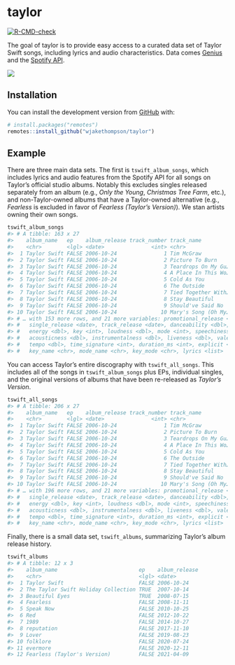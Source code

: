 
<!-- README.md is generated from README.Rmd. Please edit that file -->

# taylor

<!-- badges: start -->

[![R-CMD-check](https://github.com/wjakethompson/taylor/workflows/R-CMD-check/badge.svg)](https://github.com/wjakethompson/taylor/actions)
<!-- badges: end -->

The goal of taylor is to provide easy access to a curated data set of
Taylor Swift songs, including lyrics and audio characteristics. Data
comes [Genius](https://genius.com/artists/Taylor-swift) and the [Spotify
API](https://open.spotify.com/artist/06HL4z0CvFAxyc27GXpf02).

![](https://media.giphy.com/media/2tg4k9pXNcGi7kZ9Pz/giphy.gif)

## Installation

You can install the development version from
[GitHub](https://github.com/) with:

``` r
# install.packages("remotes")
remotes::install_github("wjakethompson/taylor")
```

## Example

There are three main data sets. The first is `tswift_album_songs`, which
includes lyrics and audio features from the Spotify API for all songs on
Taylor’s official studio albums. Notably this excludes singles released
separately from an album (e.g., *Only the Young*, *Christmas Tree Farm*,
etc.), and non-Taylor-owned albums that have a Taylor-owned alternative
(e.g., *Fearless* is excluded in favor of *Fearless (Taylor’s
Version)*). We stan artists owning their own songs.

``` r
tswift_album_songs
#> # A tibble: 163 x 27
#>    album_name   ep    album_release track_number track_name          bonus_track
#>    <chr>        <lgl> <date>               <int> <chr>               <lgl>      
#>  1 Taylor Swift FALSE 2006-10-24               1 Tim McGraw          FALSE      
#>  2 Taylor Swift FALSE 2006-10-24               2 Picture To Burn     FALSE      
#>  3 Taylor Swift FALSE 2006-10-24               3 Teardrops On My Gu… FALSE      
#>  4 Taylor Swift FALSE 2006-10-24               4 A Place In This Wo… FALSE      
#>  5 Taylor Swift FALSE 2006-10-24               5 Cold As You         FALSE      
#>  6 Taylor Swift FALSE 2006-10-24               6 The Outside         FALSE      
#>  7 Taylor Swift FALSE 2006-10-24               7 Tied Together With… FALSE      
#>  8 Taylor Swift FALSE 2006-10-24               8 Stay Beautiful      FALSE      
#>  9 Taylor Swift FALSE 2006-10-24               9 Should've Said No   FALSE      
#> 10 Taylor Swift FALSE 2006-10-24              10 Mary's Song (Oh My… FALSE      
#> # … with 153 more rows, and 21 more variables: promotional_release <date>,
#> #   single_release <date>, track_release <date>, danceability <dbl>,
#> #   energy <dbl>, key <int>, loudness <dbl>, mode <int>, speechiness <dbl>,
#> #   acousticness <dbl>, instrumentalness <dbl>, liveness <dbl>, valence <dbl>,
#> #   tempo <dbl>, time_signature <int>, duration_ms <int>, explicit <lgl>,
#> #   key_name <chr>, mode_name <chr>, key_mode <chr>, lyrics <list>
```

You can access Taylor’s entire discography with `tswift_all_songs`. This
includes all of the songs in `tswift_album_songs` plus EPs, individual
singles, and the original versions of albums that have been re-released
as *Taylor’s Version*.

``` r
tswift_all_songs
#> # A tibble: 206 x 27
#>    album_name   ep    album_release track_number track_name          bonus_track
#>    <chr>        <lgl> <date>               <int> <chr>               <lgl>      
#>  1 Taylor Swift FALSE 2006-10-24               1 Tim McGraw          FALSE      
#>  2 Taylor Swift FALSE 2006-10-24               2 Picture To Burn     FALSE      
#>  3 Taylor Swift FALSE 2006-10-24               3 Teardrops On My Gu… FALSE      
#>  4 Taylor Swift FALSE 2006-10-24               4 A Place In This Wo… FALSE      
#>  5 Taylor Swift FALSE 2006-10-24               5 Cold As You         FALSE      
#>  6 Taylor Swift FALSE 2006-10-24               6 The Outside         FALSE      
#>  7 Taylor Swift FALSE 2006-10-24               7 Tied Together With… FALSE      
#>  8 Taylor Swift FALSE 2006-10-24               8 Stay Beautiful      FALSE      
#>  9 Taylor Swift FALSE 2006-10-24               9 Should've Said No   FALSE      
#> 10 Taylor Swift FALSE 2006-10-24              10 Mary's Song (Oh My… FALSE      
#> # … with 196 more rows, and 21 more variables: promotional_release <date>,
#> #   single_release <date>, track_release <date>, danceability <dbl>,
#> #   energy <dbl>, key <int>, loudness <dbl>, mode <int>, speechiness <dbl>,
#> #   acousticness <dbl>, instrumentalness <dbl>, liveness <dbl>, valence <dbl>,
#> #   tempo <dbl>, time_signature <int>, duration_ms <int>, explicit <lgl>,
#> #   key_name <chr>, mode_name <chr>, key_mode <chr>, lyrics <list>
```

Finally, there is a small data set, `tswift_albums`, summarizing
Taylor’s album release history.

``` r
tswift_albums
#> # A tibble: 12 x 3
#>    album_name                          ep    album_release
#>    <chr>                               <lgl> <date>       
#>  1 Taylor Swift                        FALSE 2006-10-24   
#>  2 The Taylor Swift Holiday Collection TRUE  2007-10-14   
#>  3 Beautiful Eyes                      TRUE  2008-07-15   
#>  4 Fearless                            FALSE 2008-11-11   
#>  5 Speak Now                           FALSE 2010-10-25   
#>  6 Red                                 FALSE 2012-10-22   
#>  7 1989                                FALSE 2014-10-27   
#>  8 reputation                          FALSE 2017-11-10   
#>  9 Lover                               FALSE 2019-08-23   
#> 10 folklore                            FALSE 2020-07-24   
#> 11 evermore                            FALSE 2020-12-11   
#> 12 Fearless (Taylor's Version)         FALSE 2021-04-09
```

